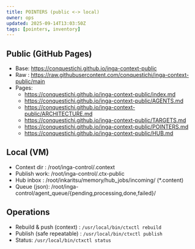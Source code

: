 ```yaml
---
title: POINTERS (public <-> local)
owner: ops
updated: 2025-09-14T13:03:50Z
tags: [pointers, inventory]
---
```


## Public (GitHub Pages)
- Base: https://conquestichi.github.io/inga-context-public
- Raw : https://raw.githubusercontent.com/conquestichi/inga-context-public/main
- Pages:
  - <https://conquestichi.github.io/inga-context-public/index.md>
  - <https://conquestichi.github.io/inga-context-public/AGENTS.md>
  - <https://conquestichi.github.io/inga-context-public/ARCHITECTURE.md>
  - <https://conquestichi.github.io/inga-context-public/TARGETS.md>
  - <https://conquestichi.github.io/inga-context-public/POINTERS.md>
  - <https://conquestichi.github.io/inga-context-public/HUB.md>

## Local (VM)
- Context dir : /root/inga-control/.context
- Publish work: /root/inga-control/.ctx-public
- Hub inbox   : /root/inkaritsu/memory/hub_jobs/incoming/   (\*.content)
- Queue (json): /root/inga-control/agent_queue/{pending,processing,done,failed}/

## Operations
- Rebuild & push (context) : `/usr/local/bin/ctxctl rebuild`
- Publish (safe repeatable) : `/usr/local/bin/ctxctl publish`
- Status: `/usr/local/bin/ctxctl status`
